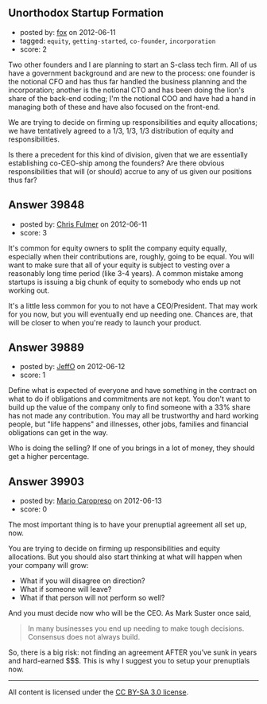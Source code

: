## Unorthodox Startup Formation

- posted by: [fox](https://stackexchange.com/users/-1/14960-fox) on 2012-06-11
- tagged: `equity`, `getting-started`, `co-founder`, `incorporation`
- score: 2

Two other founders and I are planning to start an S-class tech firm. All of us have a government background and are new to the process: one founder is the notional CFO and has thus far handled the business planning and the incorporation; another is the notional CTO and has been doing the lion's share of the back-end coding; I'm the notional COO and have had a hand in managing both of these and have also focused on the front-end.

We are trying to decide on firming up responsibilities and equity allocations; we have tentatively agreed to a 1/3, 1/3, 1/3 distribution of equity and responsibilities.

Is there a precedent for this kind of division, given that we are essentially establishing co-CEO-ship among the founders? Are there obvious responsibilities that will (or should) accrue to any of us given our positions thus far?


## Answer 39848

- posted by: [Chris Fulmer](https://stackexchange.com/users/-1/17026-chris-fulmer) on 2012-06-11
- score: 3

It's common for equity owners to split the company equity equally, especially when their contributions are, roughly, going to be equal.  You will want to make sure that all of your equity is subject to vesting over a reasonably long time period (like 3-4 years).  A common mistake among startups is issuing a big chunk of equity to somebody who ends up not working out.  

It's a little less common for you to not have a CEO/President.  That may work for you now, but you will eventually end up needing one.  Chances are, that will be closer to when you're ready to launch your product.


## Answer 39889

- posted by: [JeffO](https://stackexchange.com/users/-1/1796-jeffo) on 2012-06-12
- score: 1

Define what is expected of everyone and have something in the contract on what to do if obligations and commitments are not kept. You don't want to build up the value of the company only to find someone with a 33% share has not made any contribution. You may all be trustworthy and hard working people, but "life happens" and illnesses, other jobs, families and financial obligations can get in the way. 

Who is doing the selling? If one of you brings in a lot of money, they should get a higher percentage.


## Answer 39903

- posted by: [Mario Caropreso](https://stackexchange.com/users/-1/11181-mario-caropreso) on 2012-06-13
- score: 0

The most important thing is to have your prenuptial agreement all set up, now.

You are trying to decide on firming up responsibilities and equity allocations. But you should also start thinking at what will happen when your company will grow:

 - What if you will disagree on direction?
 - What if someone will leave?
 - What if that person will not perform so well?

And you must decide now who will be the CEO. As Mark Suster once said,

>In many businesses you end up needing to make tough decisions.  Consensus does not always build.

So, there is a big risk: not finding an agreement AFTER you’ve sunk in years and hard-earned $$$. This is why I suggest you to setup your prenuptials now.




---

All content is licensed under the [CC BY-SA 3.0 license](https://creativecommons.org/licenses/by-sa/3.0/).
